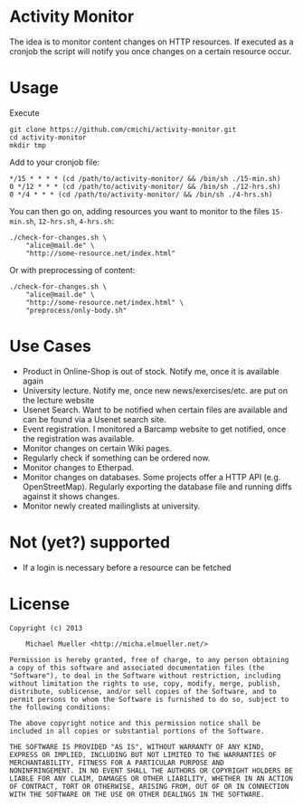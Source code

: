 # Activity Monitor

The idea is to monitor content changes on HTTP resources.
If executed as a cronjob the script will notify you once changes on a
certain resource occur.


# Usage

Execute 

	git clone https://github.com/cmichi/activity-monitor.git
	cd activity-monitor
	mkdir tmp

Add to your cronjob file:

	*/15 * * * * (cd /path/to/activity-monitor/ && /bin/sh ./15-min.sh)
	0 */12 * * * (cd /path/to/activity-monitor/ && /bin/sh ./12-hrs.sh)
	0 */4 * * * (cd /path/to/activity-monitor/ && /bin/sh ./4-hrs.sh)

You can then go on, adding resources you want to monitor to the files
`15-min.sh`, `12-hrs.sh`, `4-hrs.sh`:
	
	./check-for-changes.sh \
		"alice@mail.de" \
		"http://some-resource.net/index.html" 

Or with preprocessing of content:

	./check-for-changes.sh \
		"alice@mail.de" \
		"http://some-resource.net/index.html" \
		"preprocess/only-body.sh"


# Use Cases

 * Product in Online-Shop is out of stock. Notify me, once it is available again
 * University lecture. Notify me, once new news/exercises/etc. are put on the lecture website
 * Usenet Search. Want to be notified when certain files are available and can be found via a Usenet search site.
 * Event registration. I monitored a Barcamp website to get notified, once the registration was available.
 * Monitor changes on certain Wiki pages.
 * Regularly check if something can be ordered now.
 * Monitor changes to Etherpad.
 * Monitor changes on databases. Some projects offer a HTTP API (e.g.  OpenStreetMap). Regularly exporting the database file and running diffs against it shows changes.
 * Monitor newly created mailinglists at university.


# Not (yet?) supported

 * If a login is necessary before a resource can be fetched


# License

	Copyright (c) 2013

		Michael Mueller <http://micha.elmueller.net/>

	Permission is hereby granted, free of charge, to any person obtaining
	a copy of this software and associated documentation files (the
	"Software"), to deal in the Software without restriction, including
	without limitation the rights to use, copy, modify, merge, publish,
	distribute, sublicense, and/or sell copies of the Software, and to
	permit persons to whom the Software is furnished to do so, subject to
	the following conditions:

	The above copyright notice and this permission notice shall be
	included in all copies or substantial portions of the Software.

	THE SOFTWARE IS PROVIDED "AS IS", WITHOUT WARRANTY OF ANY KIND,
	EXPRESS OR IMPLIED, INCLUDING BUT NOT LIMITED TO THE WARRANTIES OF
	MERCHANTABILITY, FITNESS FOR A PARTICULAR PURPOSE AND
	NONINFRINGEMENT. IN NO EVENT SHALL THE AUTHORS OR COPYRIGHT HOLDERS BE
	LIABLE FOR ANY CLAIM, DAMAGES OR OTHER LIABILITY, WHETHER IN AN ACTION
	OF CONTRACT, TORT OR OTHERWISE, ARISING FROM, OUT OF OR IN CONNECTION
	WITH THE SOFTWARE OR THE USE OR OTHER DEALINGS IN THE SOFTWARE.

